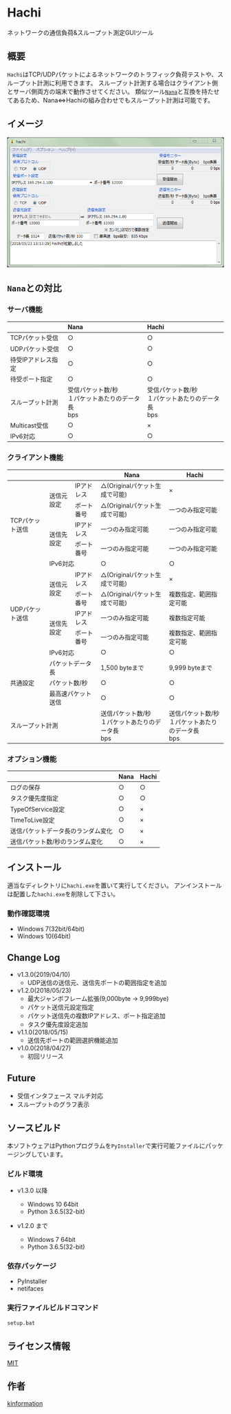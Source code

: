 Hachi
====

ネットワークの通信負荷&スループット測定GUIツール

## 概要

`Hachi`はTCP/UDPパケットによるネットワークのトラフィック負荷テストや、スループット計測に利用できます。
スループット計測する場合はクライアント側とサーバ側両方の端末で動作させてください。
類似ツール[`Nana`](https://www.vector.co.jp/soft/winnt/net/se168678.html)と互換を持たせてあるため、Nana<=>Hachiの組み合わせでもスループット計測は可能です。

## イメージ

![画面キャプチャ](capture.png)

## `Nana`との対比

### サーバ機能

||Nana|Hachi|
|:--|:--|:--|
|TCPパケット受信|○|○|
|UDPパケット受信|○|○|
|待受IPアドレス指定|○|○|
|待受ポート指定|○|○|
|スループット計測|受信パケット数/秒<br>１パケットあたりのデータ長<br>bps|受信パケット数/秒<br>１パケットあたりのデータ長<br>bps|
|Multicast受信|○|×|
|IPv6対応|○|○|

### クライアント機能

<table>
  <thead>
		<tr>
			<th colspan="3"></th>
			<th>Nana</th>
			<th>Hachi</th>
		</tr>
  </thead>
	<tbody>
		<tr>
			<td rowspan="5">TCPパケット送信</td>
			<td rowspan="2">送信元設定</td>
			<td>IPアドレス</td>
			<td>△(Originalパケット生成で可能)</td>
			<td>×</td>
		</tr>
		<tr>
			<td>ポート番号</td>
			<td>△(Originalパケット生成で可能)</td>
			<td>一つのみ指定可能</td>
		</tr>
		<tr>
			<td rowspan="2">送信先設定</td>
			<td>IPアドレス</td>
			<td>一つのみ指定可能</td>
			<td>一つのみ指定可能</td>
		</tr>
		<tr>
			<td>ポート番号</td>
			<td>一つのみ指定可能</td>
			<td>一つのみ指定可能</td>
		</tr>
		<tr>
			<td colspan="2">IPv6対応</td>
			<td>○</td>
			<td>○</td>
		</tr>
		<tr>
			<td rowspan="5">UDPパケット送信</td>
			<td rowspan="2">送信元設定</td>
			<td>IPアドレス</td>
			<td>△(Originalパケット生成で可能)</td>
			<td>×</td>
		</tr>
		<tr>
			<td>ポート番号</td>
			<td>△(Originalパケット生成で可能)</td>
			<td>複数指定、範囲指定可能</td>
		</tr>
		<tr>
			<td rowspan="2">送信先設定</td>
			<td>IPアドレス</td>
			<td>一つのみ指定可能</td>
			<td>複数指定可能</td>
		</tr>
		<tr>
			<td>ポート番号</td>
			<td>一つのみ指定可能</td>
			<td>複数指定、範囲指定可能</td>
		</tr>
		<tr>
			<td colspan="2">IPv6対応</td>
			<td>○</td>
			<td>○</td>
		</tr>
		<tr>
			<td rowspan="3">共通設定</td>
			<td colspan="2">パケットデータ長</td>
			<td>1,500 byteまで</td>
			<td>9,999 byteまで</td>
		</tr>
		<tr>
			<td colspan="2">パケット数/秒</td>
			<td>○</td>
			<td>○</td>
		</tr>
		<tr>
			<td colspan="2">最高速パケット送信</td>
			<td>○</td>
			<td>○</td>
		</tr>
		<tr>
			<td colspan="3">スループット計測</td>
			<td>送信パケット数/秒</br>１パケットあたりのデータ長</br>bps</td>
			<td>送信パケット数/秒</br>１パケットあたりのデータ長</br>bps</td>
		</tr>
	</tbody>
</table>

### オプション機能

||Nana|Hachi|
|:--|:--|:--|
|ログの保存|○|○|
|タスク優先度指定|○|○|
|TypeOfService設定|○|×|
|TimeToLive設定|○|×|
|送信パケットデータ長のランダム変化|○|×|
|送信パケット数/秒のランダム変化|○|×|

## インストール

適当なディレクトリに`hachi.exe`を置いて実行してください。
アンインストールは配置した`hachi.exe`を削除して下さい。

### 動作確認環境

- Windows 7(32bit/64bit)
- Windows 10(64bit)

## Change Log
- v1.3.0(2019/04/10)
  - UDP送信の送信元、送信先ポートの範囲指定を追加
- v1.2.0(2018/05/23)
  - 最大ジャンボフレーム拡張(9,000byte -> 9,999bye)
  - パケット送信元設定指定
  - パケット送信先の複数IPアドレス、ポート指定追加
  - タスク優先度設定追加
- v1.1.0(2018/05/15)
  - 送信先ポートの範囲選択機能追加
- v1.0.0(2018/04/27)
  - 初回リリース

## Future
- 受信インタフェース マルチ対応
- スループットのグラフ表示

## ソースビルド

本ソフトウェアはPythonプログラムを`PyInstaller`で実行可能ファイルにパッケージングしています。

### ビルド環境

* v1.3.0 以降
  * Windows 10 64bit
  * Python 3.6.5(32-bit)

* v1.2.0 まで
  * Windows 7 64bit
  * Python 3.6.5(32-bit)

### 依存パッケージ

* PyInstaller
* netifaces

### 実行ファイルビルドコマンド

```
setup.bat
```

## ライセンス情報

[MIT](https://github.com/kinformation/hachi/blob/master/LICENSE.txt)

## 作者

[kinformation](https://github.com/kinformation)
